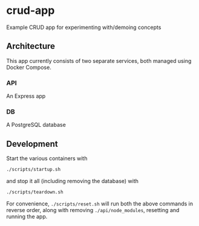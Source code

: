 # crud-app
Example CRUD app for experimenting with/demoing concepts

## Architecture

This app currently consists of two separate services, both managed using Docker Compose.

### API

An Express app

### DB

A PostgreSQL database

## Development

Start the various containers with

```bash
./scripts/startup.sh
```

and stop it all (including removing the database) with

```bash
./scripts/teardown.sh
```

For convenience, `./scripts/reset.sh` will run both the above commands in reverse order, along with removing `./api/node_modules`, resetting and running the app.